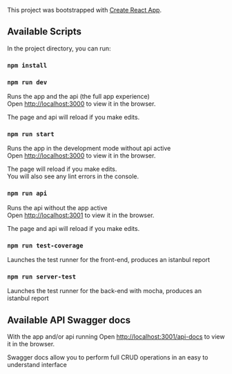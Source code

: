 This project was bootstrapped with [Create React App](https://github.com/facebook/create-react-app).

## Available Scripts

In the project directory, you can run:

### `npm install`
### `npm run dev`

Runs the app and the api (the full app experience)<br />
Open [http://localhost:3000](http://localhost:3000) to view it in the browser.

The page and api will reload if you make edits.<br />

### `npm run start`

Runs the app in the development mode without api active<br />
Open [http://localhost:3000](http://localhost:3000) to view it in the browser.

The page will reload if you make edits.<br />
You will also see any lint errors in the console.

### `npm run api`

Runs the api without the app active<br />
Open [http://localhost:3001](http://localhost:3001) to view it in the browser.

The page and api will reload if you make edits.<br />

### `npm run test-coverage`

Launches the test runner for the front-end, produces an istanbul report<br />

### `npm run server-test`

Launches the test runner for the back-end with mocha, produces an istanbul report<br />

## Available API Swagger docs

With the app and/or api running
Open [http://localhost:3001/api-docs](http://localhost:3001/api-docs) to view it in the browser.

Swagger docs allow you to perform full CRUD operations
in an easy to understand interface
